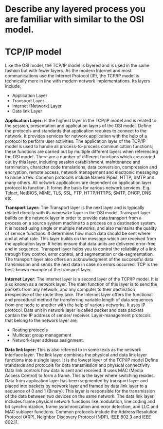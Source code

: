 # Describe any layered process you are familiar with similar to the OSI model.

# TCP/IP model
Like the OSI model, the TCP/IP model is layered and is used in the same fashion but with fewer layers. As the modern Internet and most communications use the Internet Protocol (IP), the TCP/IP model is technically more in line with modern network implementations. Its layers include;
* Application Layer 
* Transport Layer
* Internet (Network) Layer
* Data link Layer

**Application Layer:**
is the highest layer in the TCP/IP model and is related to the session, presentation and application layers of the OSI model. Define the protocols and standards that application requires to connect to the network. It provides services for network application with the help of a protocol to perform user activities. The application layer of the TCP/IP model is used to handle all process-to-process communication functions; these functions are carried out by multiple different layers when referencing the OSI model. There are a number of different functions which are carried out by this layer, including session establishment, maintenance and termination, character code translations, data conversion, compression and encryption, remote access, network management and electronic messaging to name a few. Common protocols include Named Pipes, HTTP, SMTP and many others. All network applications are dependent on application layer protocol to function. It forms the basis for various network services. E.g. Telnet, NetBIOS, MIME, TLS, SSL, FTP, HTTP/HTTPS, SMTP, DHCP, DNS etc.

**Transport Layer:** The Transport layer is the next layer and is typically related directly with its namesake layer in the OSI model. Transport layer builds on the network layer in order to provide data transport from a process on a source system machine to a process on a destination system. It is hosted using single or multiple networks, and also maintains the quality of service functions. It determines how much data should be sent where and at what rate. This layer builds on the message which are received from the application layer. It helps ensure that data units are delivered error-free and in sequence. Transport layer helps you to control the reliability of a link through flow control, error control, and segmentation or de-segmentation. The transport layer also offers an acknowledgment of the successful data transmission and sends the next data in case no errors occurred. TCP is the best-known example of the transport layer.

**Internet Layer:** The internet layer is a second layer of the TCP/IP model. It is also known as a network layer. The main function of this layer is to send the packets from any network, and any computer to their destination irrespective of the route they take. The Internet layer offers the functional and procedural method for transferring variable length of data sequences from one node to another with the help of various networks. It uses IP protocol. Data unit in network layer is called packet and data packets contain the IP address of sender/ receiver. Layer-management protocols that belong to the network layer are: 
* Routing protocols 
* Multicast group management
* Network-layer address assignment.

**Data link layer:** This is also referred to in some texts as the network interface layer. The link layer combines the physical and data link layer functions into a single layer. It is the lowest layer of the TCP/IP model Define standards and protocols for data transmission and physical connectivity. Data link controls how data is sent and received. It uses MAC (Media Access Control) to form a frame. This is the layer where switching resides. Data from application layer has been segmented by transport layer and placed into packets by network layer and framed by data link layer to a sequence of 0 and 1 (Binary). This layer is responsible for the transmission of the data between two devices on the same network. The data link layer includes frame physical network functions like modulation, line coding and bit synchronization, frame synchronization and error detection, and LLC and MAC sublayer functions. Common protocols include the Address Resolution Protocol (ARP), Neighbor Discovery Protocol (NDP), IEEE 802.3 and IEEE 802.11.